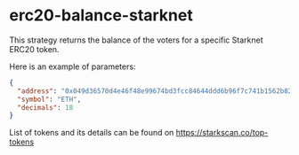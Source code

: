 # erc20-balance-starknet

This strategy returns the balance of the voters for a specific Starknet ERC20 token.

Here is an example of parameters:

```json
{
  "address": "0x049d36570d4e46f48e99674bd3fcc84644ddd6b96f7c741b1562b82f9e004dc7",
  "symbol": "ETH",
  "decimals": 18
}
```

List of tokens and its details can be found on https://starkscan.co/top-tokens
